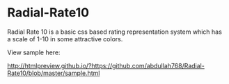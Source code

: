 # Radial-Rate10
Radial Rate 10 is a basic css based rating representation system which has a scale of 1-10 in some attractive colors.

View sample here: 

http://htmlpreview.github.io/?https://github.com/abdullah768/Radial-Rate10/blob/master/sample.html
